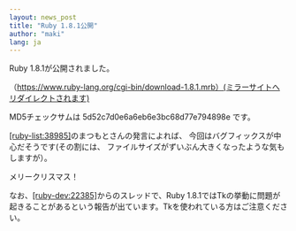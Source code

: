 ```yaml
---
layout: news_post
title: "Ruby 1.8.1公開"
author: "maki"
lang: ja
---
```


Ruby 1.8.1が公開されました。

（https://www.ruby-lang.org/cgi-bin/download-1.8.1.mrb）(ミラーサイトへリダイレクトされます)

<!--
（[https://www.ruby-lang.org/cgi-bin/download-1.8.1.mrb](https://www.ruby-lang.org/cgi-bin/download-1.8.1.mrb)）(ミラーサイトへリダイレクトされます)
-->

MD5チェックサムは 5d52c7d0e6a6eb6e3bc68d77e794898e です。

[\[ruby-list:38985\]][1]のまつもとさんの発言によれば、 今回はバグフィックスが中心だそうです(その割には、
ファイルサイズがずいぶん大きくなったような気もしますが）。

メリークリスマス！

なお、[\[ruby-dev:22385\]][2]からのスレッドで、Ruby
1.8.1ではTkの挙動に問題が起きることがあるという報告が出ています。Tkを使われている方はご注意ください。



[1]: http://blade.nagaokaut.ac.jp/cgi-bin/scat.rb/ruby/ruby-list/38985
[2]: https://blade.ruby-lang.org/ruby-dev/22385
